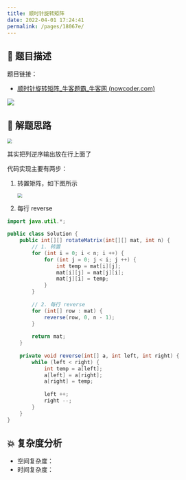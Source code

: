 ```yaml
---
title: 顺时针旋转矩阵
date: 2022-04-01 17:24:41
permalink: /pages/18067e/
---
```

## 📃 题目描述

题目链接：

- [顺时针旋转矩阵_牛客题霸_牛客网 (nowcoder.com)](https://www.nowcoder.com/practice/2e95333fbdd4451395066957e24909cc?tpId=295&tqId=25283&ru=%2Fpractice%2F7edf70f2d29c4b599693dc3aaeea1d31&qru=%2Fta%2Fformat-top101%2Fquestion-ranking&sourceUrl=%2Fexam%2Foj)

![](C:\Users\19124\AppData\Roaming\Typora\typora-user-images\image-20220401172530113.png)

## 🔔 解题思路

<img src="https://cs-wiki.oss-cn-shanghai.aliyuncs.com/img/20220401172604.png" style="zoom:67%;" />

其实把列逆序输出放在行上面了

代码实现主要有两步：

1. 转置矩阵，如下图所示

   <img src="https://cs-wiki.oss-cn-shanghai.aliyuncs.com/img/20220401172424.png" style="zoom:67%;" />

2. 每行 reverse


```java
import java.util.*;

public class Solution {
    public int[][] rotateMatrix(int[][] mat, int n) {
        // 1. 转置
        for (int i = 0; i < n; i ++) {
            for (int j = 0; j < i; j ++) {
                int temp = mat[i][j];
                mat[i][j] = mat[j][i];
                mat[j][i] = temp;
            }
        }
        
        // 2. 每行 reverse
        for (int[] row : mat) {
            reverse(row, 0, n - 1);
        }
        
        return mat;
    }
    
    private void reverse(int[] a, int left, int right) {
        while (left < right) {
            int temp = a[left];
            a[left] = a[right];
            a[right] = temp;
            
            left ++;
            right --;
        }
    }
}
```

## 💥 复杂度分析

- 空间复杂度：
- 时间复杂度：

